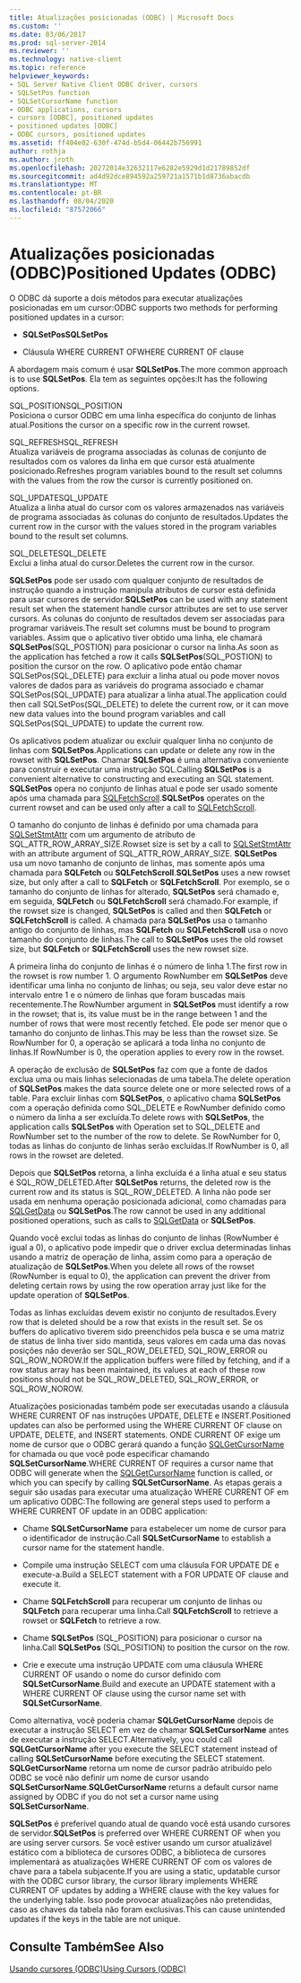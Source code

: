 ```yaml
---
title: Atualizações posicionadas (ODBC) | Microsoft Docs
ms.custom: ''
ms.date: 03/06/2017
ms.prod: sql-server-2014
ms.reviewer: ''
ms.technology: native-client
ms.topic: reference
helpviewer_keywords:
- SQL Server Native Client ODBC driver, cursors
- SQLSetPos function
- SQLSetCursorName function
- ODBC applications, cursors
- cursors [ODBC], positioned updates
- positioned updates [ODBC]
- ODBC cursors, positioned updates
ms.assetid: ff404e02-630f-474d-b5d4-06442b756991
author: rothja
ms.author: jroth
ms.openlocfilehash: 20272014e32632117e6282e5929d1d21789852df
ms.sourcegitcommit: ad4d92dce894592a259721a1571b1d8736abacdb
ms.translationtype: MT
ms.contentlocale: pt-BR
ms.lasthandoff: 08/04/2020
ms.locfileid: "87572066"
---
```

# <a name="positioned-updates-odbc"></a><span data-ttu-id="e485c-102">Atualizações posicionadas (ODBC)</span><span class="sxs-lookup"><span data-stu-id="e485c-102">Positioned Updates (ODBC)</span></span>
  <span data-ttu-id="e485c-103">O ODBC dá suporte a dois métodos para executar atualizações posicionadas em um cursor:</span><span class="sxs-lookup"><span data-stu-id="e485c-103">ODBC supports two methods for performing positioned updates in a cursor:</span></span>  
  
-   <span data-ttu-id="e485c-104">**SQLSetPos**</span><span class="sxs-lookup"><span data-stu-id="e485c-104">**SQLSetPos**</span></span>  
  
-   <span data-ttu-id="e485c-105">Cláusula WHERE CURRENT OF</span><span class="sxs-lookup"><span data-stu-id="e485c-105">WHERE CURRENT OF clause</span></span>  
  
 <span data-ttu-id="e485c-106">A abordagem mais comum é usar **SQLSetPos**.</span><span class="sxs-lookup"><span data-stu-id="e485c-106">The more common approach is to use **SQLSetPos**.</span></span> <span data-ttu-id="e485c-107">Ela tem as seguintes opções:</span><span class="sxs-lookup"><span data-stu-id="e485c-107">It has the following options.</span></span>  
  
 <span data-ttu-id="e485c-108">SQL_POSITION</span><span class="sxs-lookup"><span data-stu-id="e485c-108">SQL_POSITION</span></span>  
 <span data-ttu-id="e485c-109">Posiciona o cursor ODBC em uma linha específica do conjunto de linhas atual.</span><span class="sxs-lookup"><span data-stu-id="e485c-109">Positions the cursor on a specific row in the current rowset.</span></span>  
  
 <span data-ttu-id="e485c-110">SQL_REFRESH</span><span class="sxs-lookup"><span data-stu-id="e485c-110">SQL_REFRESH</span></span>  
 <span data-ttu-id="e485c-111">Atualiza variáveis de programa associadas às colunas de conjunto de resultados com os valores da linha em que cursor está atualmente posicionado.</span><span class="sxs-lookup"><span data-stu-id="e485c-111">Refreshes program variables bound to the result set columns with the values from the row the cursor is currently positioned on.</span></span>  
  
 <span data-ttu-id="e485c-112">SQL_UPDATE</span><span class="sxs-lookup"><span data-stu-id="e485c-112">SQL_UPDATE</span></span>  
 <span data-ttu-id="e485c-113">Atualiza a linha atual do cursor com os valores armazenados nas variáveis de programa associadas às colunas do conjunto de resultados.</span><span class="sxs-lookup"><span data-stu-id="e485c-113">Updates the current row in the cursor with the values stored in the program variables bound to the result set columns.</span></span>  
  
 <span data-ttu-id="e485c-114">SQL_DELETE</span><span class="sxs-lookup"><span data-stu-id="e485c-114">SQL_DELETE</span></span>  
 <span data-ttu-id="e485c-115">Exclui a linha atual do cursor.</span><span class="sxs-lookup"><span data-stu-id="e485c-115">Deletes the current row in the cursor.</span></span>  
  
 <span data-ttu-id="e485c-116">**SQLSetPos** pode ser usado com qualquer conjunto de resultados de instrução quando a instrução manipula atributos de cursor está definida para usar cursores de servidor.</span><span class="sxs-lookup"><span data-stu-id="e485c-116">**SQLSetPos** can be used with any statement result set when the statement handle cursor attributes are set to use server cursors.</span></span> <span data-ttu-id="e485c-117">As colunas do conjunto de resultados devem ser associadas para programar variáveis.</span><span class="sxs-lookup"><span data-stu-id="e485c-117">The result set columns must be bound to program variables.</span></span> <span data-ttu-id="e485c-118">Assim que o aplicativo tiver obtido uma linha, ele chamará **SQLSetPos**(SQL_POSTION) para posicionar o cursor na linha.</span><span class="sxs-lookup"><span data-stu-id="e485c-118">As soon as the application has fetched a row it calls **SQLSetPos**(SQL_POSTION) to position the cursor on the row.</span></span> <span data-ttu-id="e485c-119">O aplicativo pode então chamar SQLSetPos(SQL_DELETE) para excluir a linha atual ou pode mover novos valores de dados para as variáveis do programa associado e chamar SQLSetPos(SQL_UPDATE) para atualizar a linha atual.</span><span class="sxs-lookup"><span data-stu-id="e485c-119">The application could then call SQLSetPos(SQL_DELETE) to delete the current row, or it can move new data values into the bound program variables and call SQLSetPos(SQL_UPDATE) to update the current row.</span></span>  
  
 <span data-ttu-id="e485c-120">Os aplicativos podem atualizar ou excluir qualquer linha no conjunto de linhas com **SQLSetPos**.</span><span class="sxs-lookup"><span data-stu-id="e485c-120">Applications can update or delete any row in the rowset with **SQLSetPos**.</span></span> <span data-ttu-id="e485c-121">Chamar **SQLSetPos** é uma alternativa conveniente para construir e executar uma instrução SQL.</span><span class="sxs-lookup"><span data-stu-id="e485c-121">Calling **SQLSetPos** is a convenient alternative to constructing and executing an SQL statement.</span></span> <span data-ttu-id="e485c-122">**SQLSetPos** opera no conjunto de linhas atual e pode ser usado somente após uma chamada para [SQLFetchScroll](../native-client-odbc-api/sqlfetchscroll.md).</span><span class="sxs-lookup"><span data-stu-id="e485c-122">**SQLSetPos** operates on the current rowset and can be used only after a call to [SQLFetchScroll](../native-client-odbc-api/sqlfetchscroll.md).</span></span>  
  
 <span data-ttu-id="e485c-123">O tamanho do conjunto de linhas é definido por uma chamada para [SQLSetStmtAttr](../native-client-odbc-api/sqlsetstmtattr.md) com um argumento de atributo de SQL_ATTR_ROW_ARRAY_SIZE.</span><span class="sxs-lookup"><span data-stu-id="e485c-123">Rowset size is set by a call to [SQLSetStmtAttr](../native-client-odbc-api/sqlsetstmtattr.md) with an attribute argument of SQL_ATTR_ROW_ARRAY_SIZE.</span></span> <span data-ttu-id="e485c-124">**SQLSetPos** usa um novo tamanho de conjunto de linhas, mas somente após uma chamada para **SQLFetch** ou **SQLFetchScroll**.</span><span class="sxs-lookup"><span data-stu-id="e485c-124">**SQLSetPos** uses a new rowset size, but only after a call to **SQLFetch** or **SQLFetchScroll**.</span></span> <span data-ttu-id="e485c-125">Por exemplo, se o tamanho do conjunto de linhas for alterado, **SQLSetPos** será chamado e, em seguida, **SQLFetch** ou **SQLFetchScroll** será chamado.</span><span class="sxs-lookup"><span data-stu-id="e485c-125">For example, if the rowset size is changed, **SQLSetPos** is called and then **SQLFetch** or **SQLFetchScroll** is called.</span></span> <span data-ttu-id="e485c-126">A chamada para **SQLSetPos** usa o tamanho antigo do conjunto de linhas, mas **SQLFetch** ou **SQLFetchScroll** usa o novo tamanho do conjunto de linhas.</span><span class="sxs-lookup"><span data-stu-id="e485c-126">The call to **SQLSetPos** uses the old rowset size, but **SQLFetch** or **SQLFetchScroll** uses the new rowset size.</span></span>  
  
 <span data-ttu-id="e485c-127">A primeira linha do conjunto de linhas é o número de linha 1.</span><span class="sxs-lookup"><span data-stu-id="e485c-127">The first row in the rowset is row number 1.</span></span> <span data-ttu-id="e485c-128">O argumento RowNumber em **SQLSetPos** deve identificar uma linha no conjunto de linhas; ou seja, seu valor deve estar no intervalo entre 1 e o número de linhas que foram buscadas mais recentemente.</span><span class="sxs-lookup"><span data-stu-id="e485c-128">The RowNumber argument in **SQLSetPos** must identify a row in the rowset; that is, its value must be in the range between 1 and the number of rows that were most recently fetched.</span></span> <span data-ttu-id="e485c-129">Ele pode ser menor que o tamanho do conjunto de linhas.</span><span class="sxs-lookup"><span data-stu-id="e485c-129">This may be less than the rowset size.</span></span> <span data-ttu-id="e485c-130">Se RowNumber for 0, a operação se aplicará a toda linha no conjunto de linhas.</span><span class="sxs-lookup"><span data-stu-id="e485c-130">If RowNumber is 0, the operation applies to every row in the rowset.</span></span>  
  
 <span data-ttu-id="e485c-131">A operação de exclusão de **SQLSetPos** faz com que a fonte de dados exclua uma ou mais linhas selecionadas de uma tabela.</span><span class="sxs-lookup"><span data-stu-id="e485c-131">The delete operation of **SQLSetPos** makes the data source delete one or more selected rows of a table.</span></span> <span data-ttu-id="e485c-132">Para excluir linhas com **SQLSetPos**, o aplicativo chama **SQLSetPos** com a operação definida como SQL_DELETE e RowNumber definido como o número da linha a ser excluída.</span><span class="sxs-lookup"><span data-stu-id="e485c-132">To delete rows with **SQLSetPos**, the application calls **SQLSetPos** with Operation set to SQL_DELETE and RowNumber set to the number of the row to delete.</span></span> <span data-ttu-id="e485c-133">Se RowNumber for 0, todas as linhas do conjunto de linhas serão excluídas.</span><span class="sxs-lookup"><span data-stu-id="e485c-133">If RowNumber is 0, all rows in the rowset are deleted.</span></span>  
  
 <span data-ttu-id="e485c-134">Depois que **SQLSetPos** retorna, a linha excluída é a linha atual e seu status é SQL_ROW_DELETED.</span><span class="sxs-lookup"><span data-stu-id="e485c-134">After **SQLSetPos** returns, the deleted row is the current row and its status is SQL_ROW_DELETED.</span></span> <span data-ttu-id="e485c-135">A linha não pode ser usada em nenhuma operação posicionada adicional, como chamadas para [SQLGetData](../native-client-odbc-api/sqlgetdata.md) ou **SQLSetPos**.</span><span class="sxs-lookup"><span data-stu-id="e485c-135">The row cannot be used in any additional positioned operations, such as calls to [SQLGetData](../native-client-odbc-api/sqlgetdata.md) or **SQLSetPos**.</span></span>  
  
 <span data-ttu-id="e485c-136">Quando você exclui todas as linhas do conjunto de linhas (RowNumber é igual a 0), o aplicativo pode impedir que o driver exclua determinadas linhas usando a matriz de operação de linha, assim como para a operação de atualização de **SQLSetPos**.</span><span class="sxs-lookup"><span data-stu-id="e485c-136">When you delete all rows of the rowset (RowNumber is equal to 0), the application can prevent the driver from deleting certain rows by using the row operation array just like for the update operation of **SQLSetPos**.</span></span>  
  
 <span data-ttu-id="e485c-137">Todas as linhas excluídas devem existir no conjunto de resultados.</span><span class="sxs-lookup"><span data-stu-id="e485c-137">Every row that is deleted should be a row that exists in the result set.</span></span> <span data-ttu-id="e485c-138">Se os buffers do aplicativo tiverem sido preenchidos pela busca e se uma matriz de status de linha tiver sido mantida, seus valores em cada uma das novas posições não deverão ser SQL_ROW_DELETED, SQL_ROW_ERROR ou SQL_ROW_NOROW.</span><span class="sxs-lookup"><span data-stu-id="e485c-138">If the application buffers were filled by fetching, and if a row status array has been maintained, its values at each of these row positions should not be SQL_ROW_DELETED, SQL_ROW_ERROR, or SQL_ROW_NOROW.</span></span>  
  
 <span data-ttu-id="e485c-139">Atualizações posicionadas também pode ser executadas usando a cláusula WHERE CURRENT OF nas instruções UPDATE, DELETE e INSERT.</span><span class="sxs-lookup"><span data-stu-id="e485c-139">Positioned updates can also be performed using the WHERE CURRENT OF clause on UPDATE, DELETE, and INSERT statements.</span></span> <span data-ttu-id="e485c-140">ONDE CURRENT OF exige um nome de cursor que o ODBC gerará quando a função [SQLGetCursorName](../native-client-odbc-api/sqlgetcursorname.md) for chamada ou que você pode especificar chamando **SQLSetCursorName**.</span><span class="sxs-lookup"><span data-stu-id="e485c-140">WHERE CURRENT OF requires a cursor name that ODBC will generate when the [SQLGetCursorName](../native-client-odbc-api/sqlgetcursorname.md) function is called, or which you can specify by calling **SQLSetCursorName**.</span></span> <span data-ttu-id="e485c-141">As etapas gerais a seguir são usadas para executar uma atualização WHERE CURRENT OF em um aplicativo ODBC:</span><span class="sxs-lookup"><span data-stu-id="e485c-141">The following are general steps used to perform a WHERE CURRENT OF update in an ODBC application:</span></span>  
  
-   <span data-ttu-id="e485c-142">Chame **SQLSetCursorName** para estabelecer um nome de cursor para o identificador de instrução.</span><span class="sxs-lookup"><span data-stu-id="e485c-142">Call **SQLSetCursorName** to establish a cursor name for the statement handle.</span></span>  
  
-   <span data-ttu-id="e485c-143">Compile uma instrução SELECT com uma cláusula FOR UPDATE DE e execute-a.</span><span class="sxs-lookup"><span data-stu-id="e485c-143">Build a SELECT statement with a FOR UPDATE OF clause and execute it.</span></span>  
  
-   <span data-ttu-id="e485c-144">Chame **SQLFetchScroll** para recuperar um conjunto de linhas ou **SQLFetch** para recuperar uma linha.</span><span class="sxs-lookup"><span data-stu-id="e485c-144">Call **SQLFetchScroll** to retrieve a rowset or **SQLFetch** to retrieve a row.</span></span>  
  
-   <span data-ttu-id="e485c-145">Chame **SQLSetPos** (SQL_POSITION) para posicionar o cursor na linha.</span><span class="sxs-lookup"><span data-stu-id="e485c-145">Call **SQLSetPos** (SQL_POSITION) to position the cursor on the row.</span></span>  
  
-   <span data-ttu-id="e485c-146">Crie e execute uma instrução UPDATE com uma cláusula WHERE CURRENT OF usando o nome do cursor definido com **SQLSetCursorName**.</span><span class="sxs-lookup"><span data-stu-id="e485c-146">Build and execute an UPDATE statement with a WHERE CURRENT OF clause using the cursor name set with **SQLSetCursorName**.</span></span>  
  
 <span data-ttu-id="e485c-147">Como alternativa, você poderia chamar **SQLGetCursorName** depois de executar a instrução SELECT em vez de chamar **SQLSetCursorName** antes de executar a instrução SELECT.</span><span class="sxs-lookup"><span data-stu-id="e485c-147">Alternatively, you could call **SQLGetCursorName** after you execute the SELECT statement instead of calling **SQLSetCursorName** before executing the SELECT statement.</span></span> <span data-ttu-id="e485c-148">**SQLGetCursorName** retorna um nome de cursor padrão atribuído pelo ODBC se você não definir um nome de cursor usando **SQLSetCursorName**.</span><span class="sxs-lookup"><span data-stu-id="e485c-148">**SQLGetCursorName** returns a default cursor name assigned by ODBC if you do not set a cursor name using **SQLSetCursorName**.</span></span>  
  
 <span data-ttu-id="e485c-149">**SQLSetPos** é preferível quando atual de quando você está usando cursores de servidor.</span><span class="sxs-lookup"><span data-stu-id="e485c-149">**SQLSetPos** is preferred over WHERE CURRENT OF when you are using server cursors.</span></span> <span data-ttu-id="e485c-150">Se você estiver usando um cursor atualizável estático com a biblioteca de cursores ODBC, a biblioteca de cursores implementará as atualizações WHERE CURRENT OF com os valores de chave para a tabela subjacente.</span><span class="sxs-lookup"><span data-stu-id="e485c-150">If you are using a static, updatable cursor with the ODBC cursor library, the cursor library implements WHERE CURRENT OF updates by adding a WHERE clause with the key values for the underlying table.</span></span> <span data-ttu-id="e485c-151">Isso pode provocar atualizações não pretendidas, caso as chaves da tabela não foram exclusivas.</span><span class="sxs-lookup"><span data-stu-id="e485c-151">This can cause unintended updates if the keys in the table are not unique.</span></span>  
  
## <a name="see-also"></a><span data-ttu-id="e485c-152">Consulte Também</span><span class="sxs-lookup"><span data-stu-id="e485c-152">See Also</span></span>  
 [<span data-ttu-id="e485c-153">Usando cursores &#40;ODBC&#41;</span><span class="sxs-lookup"><span data-stu-id="e485c-153">Using Cursors &#40;ODBC&#41;</span></span>](using-cursors-odbc.md)  
  
  
